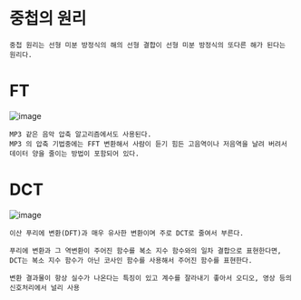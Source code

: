 # 중첩의 원리
```
중첩 원리는 선형 미분 방정식의 해의 선형 결합이 선형 미분 방정식의 또다른 해가 된다는 원리다.
```

# FT
![image](/uploads/456fa2fbd5216a5e8c444929fec9d41e/image.png)
```
MP3 같은 음악 압축 알고리즘에서도 사용된다. 
MP3 의 압축 기법중에는 FFT 변환해서 사람이 듣기 힘든 고음역이나 저음역을 날려 버려서 데이터 양을 줄이는 방법이 포함되어 있다.
```

# DCT
![image](/uploads/ce7d0eb970d6d60b122c189dc84af7ad/image.png)

```
이산 푸리에 변환(DFT)과 매우 유사한 변환이며 주로 DCT로 줄여서 부른다. 

푸리에 변환과 그 역변환이 주어진 함수를 복소 지수 함수와의 일차 결합으로 표현한다면, 
DCT는 복소 지수 함수가 아닌 코사인 함수를 사용해서 주어진 함수를 표현한다.

변환 결과물이 항상 실수가 나온다는 특징이 있고 계수를 잘라내기 좋아서 오디오, 영상 등의 신호처리에서 널리 사용
```
